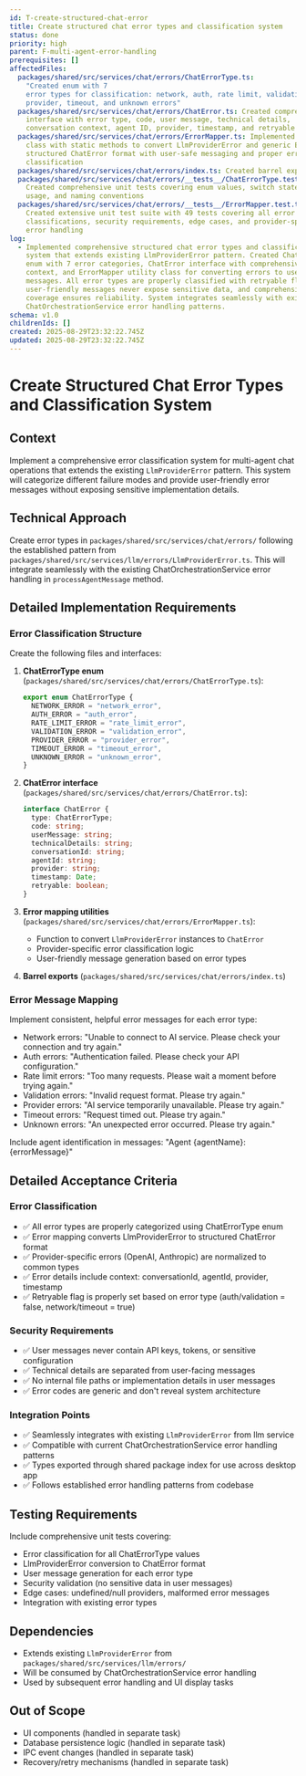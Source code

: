 ```yaml
---
id: T-create-structured-chat-error
title: Create structured chat error types and classification system
status: done
priority: high
parent: F-multi-agent-error-handling
prerequisites: []
affectedFiles:
  packages/shared/src/services/chat/errors/ChatErrorType.ts:
    "Created enum with 7
    error types for classification: network, auth, rate limit, validation,
    provider, timeout, and unknown errors"
  packages/shared/src/services/chat/errors/ChatError.ts: Created comprehensive
    interface with error type, code, user message, technical details,
    conversation context, agent ID, provider, timestamp, and retryable flag
  packages/shared/src/services/chat/errors/ErrorMapper.ts: Implemented utility
    class with static methods to convert LlmProviderError and generic Error to
    structured ChatError format with user-safe messaging and proper error
    classification
  packages/shared/src/services/chat/errors/index.ts: Created barrel exports for error types, interface, and mapper utility
  packages/shared/src/services/chat/errors/__tests__/ChatErrorType.test.ts:
    Created comprehensive unit tests covering enum values, switch statement
    usage, and naming conventions
  packages/shared/src/services/chat/errors/__tests__/ErrorMapper.test.ts:
    Created extensive unit test suite with 49 tests covering all error
    classifications, security requirements, edge cases, and provider-specific
    error handling
log:
  - Implemented comprehensive structured chat error types and classification
    system that extends existing LlmProviderError pattern. Created ChatErrorType
    enum with 7 error categories, ChatError interface with comprehensive error
    context, and ErrorMapper utility class for converting errors to user-safe
    messages. All error types are properly classified with retryable flags,
    user-friendly messages never expose sensitive data, and comprehensive test
    coverage ensures reliability. System integrates seamlessly with existing
    ChatOrchestrationService error handling patterns.
schema: v1.0
childrenIds: []
created: 2025-08-29T23:32:22.745Z
updated: 2025-08-29T23:32:22.745Z
---
```


# Create Structured Chat Error Types and Classification System

## Context

Implement a comprehensive error classification system for multi-agent chat operations that extends the existing `LlmProviderError` pattern. This system will categorize different failure modes and provide user-friendly error messages without exposing sensitive implementation details.

## Technical Approach

Create error types in `packages/shared/src/services/chat/errors/` following the established pattern from `packages/shared/src/services/llm/errors/LlmProviderError.ts`. This will integrate seamlessly with the existing ChatOrchestrationService error handling in `processAgentMessage` method.

## Detailed Implementation Requirements

### Error Classification Structure

Create the following files and interfaces:

1. **ChatErrorType enum** (`packages/shared/src/services/chat/errors/ChatErrorType.ts`):

   ```typescript
   export enum ChatErrorType {
     NETWORK_ERROR = "network_error",
     AUTH_ERROR = "auth_error",
     RATE_LIMIT_ERROR = "rate_limit_error",
     VALIDATION_ERROR = "validation_error",
     PROVIDER_ERROR = "provider_error",
     TIMEOUT_ERROR = "timeout_error",
     UNKNOWN_ERROR = "unknown_error",
   }
   ```

2. **ChatError interface** (`packages/shared/src/services/chat/errors/ChatError.ts`):

   ```typescript
   interface ChatError {
     type: ChatErrorType;
     code: string;
     userMessage: string;
     technicalDetails: string;
     conversationId: string;
     agentId: string;
     provider: string;
     timestamp: Date;
     retryable: boolean;
   }
   ```

3. **Error mapping utilities** (`packages/shared/src/services/chat/errors/ErrorMapper.ts`):
   - Function to convert `LlmProviderError` instances to `ChatError`
   - Provider-specific error classification logic
   - User-friendly message generation based on error types

4. **Barrel exports** (`packages/shared/src/services/chat/errors/index.ts`)

### Error Message Mapping

Implement consistent, helpful error messages for each error type:

- Network errors: "Unable to connect to AI service. Please check your connection and try again."
- Auth errors: "Authentication failed. Please check your API configuration."
- Rate limit errors: "Too many requests. Please wait a moment before trying again."
- Validation errors: "Invalid request format. Please try again."
- Provider errors: "AI service temporarily unavailable. Please try again."
- Timeout errors: "Request timed out. Please try again."
- Unknown errors: "An unexpected error occurred. Please try again."

Include agent identification in messages: "Agent {agentName}: {errorMessage}"

## Detailed Acceptance Criteria

### Error Classification

- ✅ All error types are properly categorized using ChatErrorType enum
- ✅ Error mapping converts LlmProviderError to structured ChatError format
- ✅ Provider-specific errors (OpenAI, Anthropic) are normalized to common types
- ✅ Error details include context: conversationId, agentId, provider, timestamp
- ✅ Retryable flag is properly set based on error type (auth/validation = false, network/timeout = true)

### Security Requirements

- ✅ User messages never contain API keys, tokens, or sensitive configuration
- ✅ Technical details are separated from user-facing messages
- ✅ No internal file paths or implementation details in user messages
- ✅ Error codes are generic and don't reveal system architecture

### Integration Points

- ✅ Seamlessly integrates with existing `LlmProviderError` from llm service
- ✅ Compatible with current ChatOrchestrationService error handling patterns
- ✅ Types exported through shared package index for use across desktop app
- ✅ Follows established error handling patterns from codebase

## Testing Requirements

Include comprehensive unit tests covering:

- Error classification for all ChatErrorType values
- LlmProviderError conversion to ChatError format
- User message generation for each error type
- Security validation (no sensitive data in user messages)
- Edge cases: undefined/null providers, malformed error messages
- Integration with existing error types

## Dependencies

- Extends existing `LlmProviderError` from `packages/shared/src/services/llm/errors/`
- Will be consumed by ChatOrchestrationService error handling
- Used by subsequent error handling and UI display tasks

## Out of Scope

- UI components (handled in separate task)
- Database persistence logic (handled in separate task)
- IPC event changes (handled in separate task)
- Recovery/retry mechanisms (handled in separate task)
